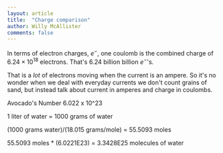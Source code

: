 ```yaml
---
layout: article
title:  "Charge comparison"
author: Willy McAllister
comments: false
---
```


In terms of electron charges, $e^-$, one coulomb is the combined charge of $6.24 \times 10^{18}$ electrons. That's 6.24 billion billion $e^-$'s. 

That is a *lot* of electrons moving when the current is an ampere. So it's no wonder when we deal with everyday currents we don't count grains of sand, but instead talk about current in amperes and charge in coulombs.


Avocado's Number 6.022 x 10^23

1 liter of water = 1000 grams of water 

(1000 grams water)/(18.015 grams/mole) = 55.5093 moles 

55.5093 moles * (6.0221E23) = 3.3428E25 molecules of water